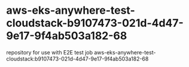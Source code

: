 # aws-eks-anywhere-test-cloudstack-b9107473-021d-4d47-9e17-9f4ab503a182-68
repository for use with E2E test job aws-eks-anywhere-test-cloudstack:b9107473-021d-4d47-9e17-9f4ab503a182-68
